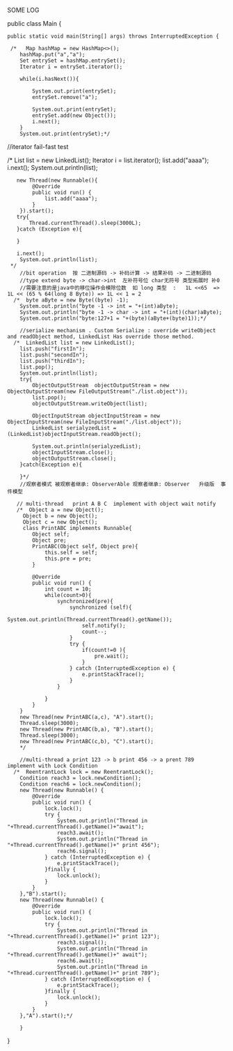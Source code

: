 SOME LOG


public class Main {

    public static void main(String[] args) throws InterruptedException {
    
     /*   Map hashMap = new HashMap<>();
        hashMap.put("a","a");
        Set entrySet = hashMap.entrySet();
        Iterator i = entrySet.iterator();

        while(i.hasNext()){
		
            System.out.print(entrySet);
            entrySet.remove("a");

            System.out.print(entrySet);
            entrySet.add(new Object());
            i.next();
        }
        System.out.print(entrySet);*/

//iterator fail-fast  test

   /*    List list = new LinkedList();
       Iterator i = list.iterator();
       list.add("aaaa");
       i.next();
       System.out.println(list);

       new Thread(new Runnable(){
            @Override
            public void run() {
                list.add("aaaa");
            }
        }).start();
       try{
           Thread.currentThread().sleep(3000L);
       }catch (Exception e){

       }

       i.next();
        System.out.println(list);
     */
        //bit operation  按 二进制源码 -> 补码计算 -> 结果补码 -> 二进制源码
        //type extend byte -> char->int  左补符号位 char无符号 类型拓展时 补0
        //需要注意的是java中的移位操作会模除位数  如 long 类型  :   1L <<65  => 1L << (65 % 64(long 8 Byte)) => 1L << 1 = 2
      /*  byte aByte = new Byte((byte) -1);
        System.out.println("byte -1 -> int = "+(int)aByte);
        System.out.println("byte -1 -> char -> int = "+(int)(char)aByte);
        System.out.println("byte:127+1 = "+(byte)(aByte+(byte)1));*/

        //serialize mechanism . Custom Serialize : override writeObject and readObject method, LinkedList Has override those method.
      /*  LinkedList list = new LinkedList();
        list.push("firstIn");
        list.push("secondIn");
        list.push("thirdIn");
        list.pop();
        System.out.println(list);
        try{
            ObjectOutputStream  objectOutputStream = new ObjectOutputStream(new FileOutputStream("./list.object"));
            list.pop();
            objectOutputStream.writeObject(list);

            ObjectInputStream objectInputStream = new ObjectInputStream(new FileInputStream("./list.object"));
            LinkedList serialyzedList = (LinkedList)objectInputStream.readObject();

            System.out.println(serialyzedList);
            objectInputStream.close();
            objectOutputStream.close();
        }catch(Exception e){

        }*/
        //观察者模式 被观察者继承: ObserverAble 观察者继承: Observer   升级版  事件模型

       // multi-thread   print A B C  implement with object wait notify
       /*  Object a = new Object();
         Object b = new Object();
         Object c = new Object();
         class PrintABC implements Runnable{
            Object self;
            Object pre;
            PrintABC(Object self, Object pre){
                this.self = self;
                this.pre = pre;
            }

            @Override
            public void run() {
                int count = 10;
                while(count>0){
                    synchronized(pre){
                        synchronized (self){
                            System.out.println(Thread.currentThread().getName());
                            self.notify();
                            count--;
                        }
                        try {
                            if(count!=0 ){
                                pre.wait();
                            }
                        } catch (InterruptedException e) {
                            e.printStackTrace();
                        }
                    }

                }
            }
        }
        new Thread(new PrintABC(a,c), "A").start();
        Thread.sleep(3000);
        new Thread(new PrintABC(b,a), "B").start();
        Thread.sleep(3000);
        new Thread(new PrintABC(c,b), "C").start();
        */

        //multi-thread a print 123 -> b print 456 -> a prent 789  implement with Lock Condition
      /*  ReentrantLock lock = new ReentrantLock();
        Condition reach3 = lock.newCondition();
        Condition reach6 = lock.newCondition();
        new Thread(new Runnable() {
            @Override
            public void run() {
                lock.lock();
                try {
                    System.out.println("Thread in "+Thread.currentThread().getName()+"await");
                    reach3.await();
                    System.out.println("Thread in "+Thread.currentThread().getName()+" print 456");
                    reach6.signal();
                } catch (InterruptedException e) {
                    e.printStackTrace();
                }finally {
                    lock.unlock();
                }
            }
        },"B").start();
        new Thread(new Runnable() {
            @Override
            public void run() {
                lock.lock();
                try {
                    System.out.println("Thread in "+Thread.currentThread().getName()+" print 123");
                    reach3.signal();
                    System.out.println("Thread in "+Thread.currentThread().getName()+" await");
                    reach6.await();
                    System.out.println("Thread in "+Thread.currentThread().getName()+" print 789");
                } catch (InterruptedException e) {
                    e.printStackTrace();
                }finally {
                    lock.unlock();
                }
            }
        },"A").start();*/

        }

}


